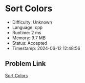 # Sort Colors

- Difficulty: Unknown
- Language: cpp
- Runtime: 2 ms
- Memory: 9.7 MB
- Status: Accepted
- Timestamp: 2024-06-12 12:48:56

## Problem Link
[Sort Colors](https://leetcode.com/problems/sort-colors)

